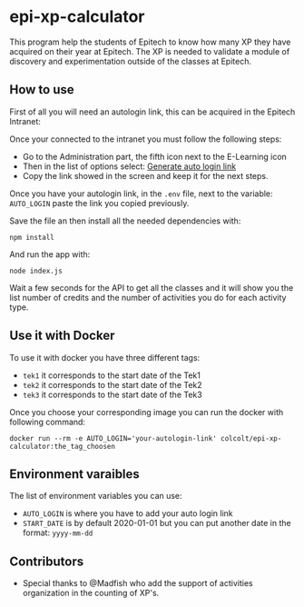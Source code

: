 # epi-xp-calculator

This program help the students of Epitech to know how many XP they have acquired on their year at Epitech.
The XP is needed to validate a module of discovery and experimentation outside of the classes at Epitech.

## How to use

First of all you will need an autologin link, this can be acquired in the Epitech Intranet:

Once your connected to the intranet you must follow the following steps:

- Go to the Administration part, the fifth icon next to the E-Learning icon
- Then in the list of options select: [Generate auto login link](https://intra.epitech.eu/admin/autolog)
- Copy the link showed in the screen and keep it for the next steps.

Once you have your autologin link, in the `.env` file, next to the variable: `AUTO_LOGIN` paste the link you copied previously.

Save the file an then install all the needed dependencies with:

`npm install`

And run the app with:

`node index.js`

Wait a few seconds for the API to get all the classes and it will show you the list number of credits and the number of activities you do for each activity type.

## Use it with Docker

To use it with docker you have three different tags:

- `tek1` it corresponds to the start date of the Tek1
- `tek2` it corresponds to the start date of the Tek2
- `tek3` it corresponds to the start date of the Tek3

Once you choose your corresponding image you can run the docker with following command:

`docker run --rm -e AUTO_LOGIN='your-autologin-link' colcolt/epi-xp-calculator:the_tag_choosen`

## Environment varaibles

The list of environment variables you can use:

- `AUTO_LOGIN` is where you have to add your auto login link
- `START_DATE` is by default 2020-01-01 but you can put another date in the format: `yyyy-mm-dd`

## Contributors

- Special thanks to @Madfish who add the support of activities organization in the counting of XP's.

